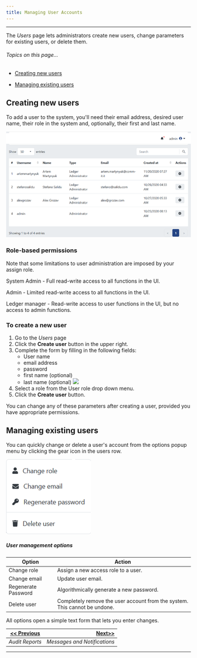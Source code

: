 ```yaml
---
title: Managing User Accounts
---
```


-------
The *Users* page lets administrators create new users, change parameters for existing users, or delete them.

###### _Topics on this page..._

- [Creating new users](help/user-management#creating-new-users)

- [Managing existing users](help/user-management#managing-existing-users)

## Creating new users

To add a user to the system, you'll need their email address, desired user name, their role in the system and, optionally, their first and last name.

<v-img src="/alt_usradmin_plain.png" alt="" align="left"></v-img>

![](assets\images\alt_usradmin_plain.png)

### Role-based permissions

Note that some limitations to user administration are imposed by your assign role.

System Admin - Full read-write access to all functions in the UI.

Admin  - Limited read-write access to all functions in the UI.

Ledger manager  - Read-write access to user functions in the UI, but no access to admin functions.

### To create a new user  

1. Go to the *Users* page 
2. Click the **Create user** button in the upper right.
3. Complete the form by filling in the following fields:
   - User name
   - email address
   - password
   - first name (optional)
   - last name (optional)
     ![](C:\Users\David\Downloads\Metatrope\clients\ntry\assets\images\alt_updprofile_dlog.png)
4. Select a role from the User role drop down menu.
5. Click the **Create user** button.

You can change any of these parameters after creating a user, provided you have appropriate permissions.

## Managing existing users

You can quickly change or delete a user's account from the options popup menu by clicking the gear icon in the users row. 

<v-img src="/alt_usradmin_menu.png" alt="" align="left"></v-img>
![](assets\images\alt_usradmin_menu.png)

##### User management options 

| Option              | Action                                                       |
| ------------------- | ------------------------------------------------------------ |
| Change role         | Assign a new access role to a user.                          |
| Change email        | Update user email.                                           |
| Regenerate Password | Algorithmically generate a new password.                     |
| Delete user         | Completely remove the user account from the system. This cannot be undone. |

All options open a simple text form that lets you enter changes. 

| [<< Previous](/help/use-audit-reports) |     [Next>>](/help/messages) |
| -------------------------------------- | ---------------------------: |
| *Audit Reports*                        | *Messages and Notifications* |

-------


